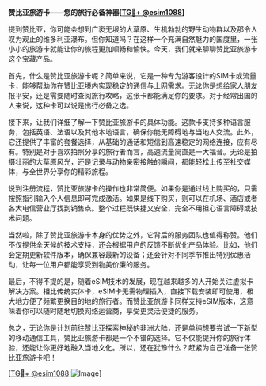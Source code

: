 **赞比亚旅游卡——您的旅行必备神器[[TG💪+ @esim1088](https://t.me/s/esim1088)]**

提到赞比亚，你可能会想到广袤无垠的大草原、生机勃勃的野生动物群以及那令人叹为观止的维多利亚瀑布。但你知道吗？在这样一个充满自然魅力的国度里，一张小小的旅游卡就能让你的旅程更加顺畅和愉快。今天，我们就来聊聊赞比亚旅游卡这个宝藏产品。

首先，什么是赞比亚旅游卡呢？简单来说，它是一种专为游客设计的SIM卡或流量卡，能够帮助你在赞比亚境内实现稳定的通信与上网需求。无论你是想给家人朋友报平安，还是需要随时查阅旅行攻略，这张卡都能满足你的要求。对于经常出国的人来说，这种卡可以说是出行必备之选。

接下来，让我们详细了解一下赞比亚旅游卡的具体功能。这款卡支持多种语言服务，包括英语、法语以及其他本地语言，确保你能无障碍地与当地人交流。此外，它还提供了丰富的套餐选择，从基础的通话和短信到高速稳定的网络连接，应有尽有。特别是对于喜欢拍照分享的旅行者而言，高速流量简直是一大福音。无论是拍摄壮丽的大草原风光，还是记录与动物亲密接触的瞬间，都能轻松上传至社交媒体，与全世界分享你的精彩旅程。

说到注册流程，赞比亚旅游卡的操作也非常简便。如果你是通过线上购买的，只需按照指引输入个人信息即可完成激活。如果是线下购买，则可以在机场、酒店或者各大电信营业厅找到销售点。整个过程既快捷又安全，完全不用担心语言障碍或技术问题。

当然啦，除了赞比亚旅游卡本身的优势之外，它背后的服务团队也值得称赞。他们不仅提供全天候的技术支持，还会根据用户的反馈不断优化产品体验。比如，他们会定期更新软件版本，确保兼容最新的设备；还会针对不同季节推出特别优惠活动，让每一位用户都能享受到物美价廉的服务。

最后，不得不提的是，随着eSIM技术的发展，现在越来越多的人开始关注虚拟卡解决方案。相比传统实体卡，eSIM卡无需物理插入，直接下载安装即可使用，极大地方便了频繁更换目的地的旅行者。而赞比亚旅游卡同样支持eSIM版本，这意味着你可以随时随地切换网络运营商，享受更灵活便捷的服务。

总之，无论你是计划前往赞比亚探索神秘的非洲大陆，还是单纯想要尝试一下新型的移动通信工具，赞比亚旅游卡都是一个不错的选择。它不仅能提升你的旅行体验，还能让你更好地融入当地文化。所以，还在犹豫什么？赶紧为自己准备一张赞比亚旅游卡吧！

[[TG💪+ @esim1088](https://t.me/s/esim1088) ![Image](https://i.postimg.cc/4NQfJmqS/Snipaste-2025-05-13-00-14-12.png)]